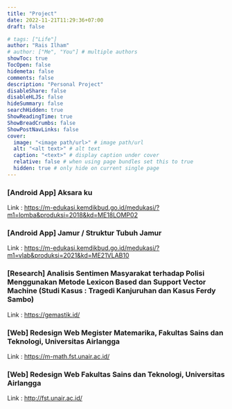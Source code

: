 ```yaml
---
title: "Project"
date: 2022-11-21T11:29:36+07:00
draft: false

# tags: ["Life"]
author: "Rais Ilham"
# author: ["Me", "You"] # multiple authors
showToc: true
TocOpen: false
hidemeta: false
comments: false
description: "Personal Project"
disableShare: false
disableHLJS: false
hideSummary: false
searchHidden: true
ShowReadingTime: true
ShowBreadCrumbs: false
ShowPostNavLinks: false
cover:
  image: "<image path/url>" # image path/url
  alt: "<alt text>" # alt text
  caption: "<text>" # display caption under cover
  relative: false # when using page bundles set this to true
  hidden: true # only hide on current single page
---
```

### [Android App] Aksara ku

Link : <https://m-edukasi.kemdikbud.go.id/medukasi/?m1=lomba&produksi=2018&kd=ME18LOMP02>

### [Android App]  Jamur / Struktur Tubuh Jamur

Link : <https://m-edukasi.kemdikbud.go.id/medukasi/?m1=vlab&produksi=2021&kd=ME21VLAB10>

### [Research] Analisis Sentimen Masyarakat terhadap Polisi Menggunakan Metode  Lexicon Based dan Support Vector Machine (Studi Kasus : Tragedi Kanjuruhan dan Kasus Ferdy Sambo)

Link : <https://gemastik.id/>

### [Web] Redesign Web Megister Matemarika, Fakultas Sains dan Teknologi, Universitas Airlangga

Link : <https://m-math.fst.unair.ac.id/>

### [Web] Redesign Web Fakultas Sains dan Teknologi, Universitas Airlangga

Link : <http://fst.unair.ac.id/>
